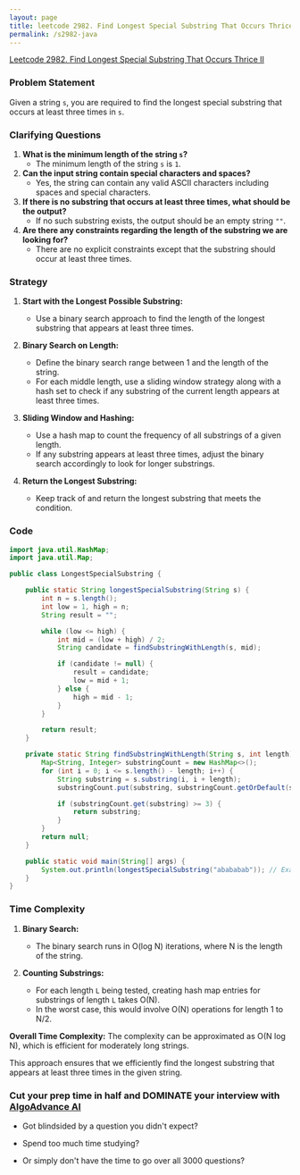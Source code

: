 ```yaml
---
layout: page
title: leetcode 2982. Find Longest Special Substring That Occurs Thrice II
permalink: /s2982-java
---
```

[Leetcode 2982. Find Longest Special Substring That Occurs Thrice II](https://algoadvance.github.io/algoadvance/l2982)
### Problem Statement

Given a string `s`, you are required to find the longest special substring that occurs at least three times in `s`.

### Clarifying Questions

1. **What is the minimum length of the string `s`?**
   - The minimum length of the string `s` is `1`.
2. **Can the input string contain special characters and spaces?**
   - Yes, the string can contain any valid ASCII characters including spaces and special characters.
3. **If there is no substring that occurs at least three times, what should be the output?**
   - If no such substring exists, the output should be an empty string `""`.
4. **Are there any constraints regarding the length of the substring we are looking for?**
   - There are no explicit constraints except that the substring should occur at least three times.

### Strategy

1. **Start with the Longest Possible Substring:**
   - Use a binary search approach to find the length of the longest substring that appears at least three times.

2. **Binary Search on Length:**
   - Define the binary search range between 1 and the length of the string.
   - For each middle length, use a sliding window strategy along with a hash set to check if any substring of the current length appears at least three times.

3. **Sliding Window and Hashing:**
   - Use a hash map to count the frequency of all substrings of a given length.
   - If any substring appears at least three times, adjust the binary search accordingly to look for longer substrings.

4. **Return the Longest Substring:**
   - Keep track of and return the longest substring that meets the condition.

### Code

```java
import java.util.HashMap;
import java.util.Map;

public class LongestSpecialSubstring {

    public static String longestSpecialSubstring(String s) {
        int n = s.length();
        int low = 1, high = n;
        String result = "";

        while (low <= high) {
            int mid = (low + high) / 2;
            String candidate = findSubstringWithLength(s, mid);

            if (candidate != null) {
                result = candidate;
                low = mid + 1;
            } else {
                high = mid - 1;
            }
        }

        return result;
    }

    private static String findSubstringWithLength(String s, int length) {
        Map<String, Integer> substringCount = new HashMap<>();
        for (int i = 0; i <= s.length() - length; i++) {
            String substring = s.substring(i, i + length);
            substringCount.put(substring, substringCount.getOrDefault(substring, 0) + 1);

            if (substringCount.get(substring) >= 3) {
                return substring;
            }
        }
        return null;
    }

    public static void main(String[] args) {
        System.out.println(longestSpecialSubstring("abababab")); // Example
    }
}
```

### Time Complexity

1. **Binary Search:** 
   - The binary search runs in O(log N) iterations, where N is the length of the string.

2. **Counting Substrings:**
   - For each length `L` being tested, creating hash map entries for substrings of length `L` takes O(N).
   - In the worst case, this would involve O(N) operations for length 1 to N/2.

**Overall Time Complexity:** The complexity can be approximated as O(N log N), which is efficient for moderately long strings.

This approach ensures that we efficiently find the longest substring that appears at least three times in the given string.


### Cut your prep time in half and DOMINATE your interview with [AlgoAdvance AI](https://algoAdvance.com)

- Got blindsided by a question you didn't expect?

- Spend too much time studying?

- Or simply don't have the time to go over all 3000 questions?

